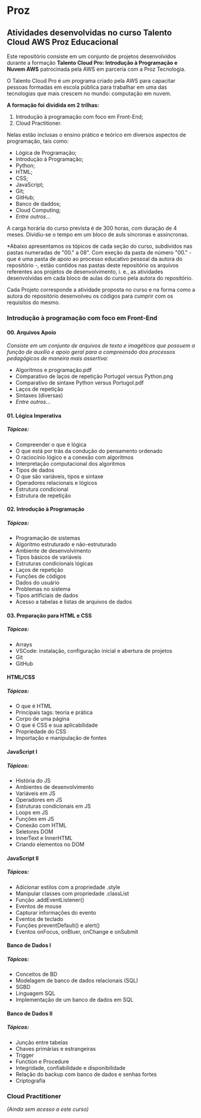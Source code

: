 # Proz
## Atividades desenvolvidas no curso Talento Cloud AWS Proz Educacional

Este repositório consiste em um conjunto de projetos desenvolvidos durante a formação **Talento Cloud Pro: Introdução à Programação e Nuvem AWS** patrocinada pela AWS em parceria com a Proz Tecnologia.

O Talento Cloud Pro é um programa criado pela AWS para capacitar pessoas formadas em escola pública para trabalhar em uma das tecnologias que mais crescem no mundo: computação em nuvem.

 **A formação foi dividida em 2 trilhas:**

1. Introdução à programação com foco em Front-End;
2. Cloud Practitioner.

Nelas estão inclusas o ensino prático e teórico em diversos aspectos de programação, tais como:

- Lógica de Programação;
- Introdução à Programação;
- Python;
- HTML;
- CSS;
- JavaScript;
- Git;
- GitHub;
- Banco de daddos;
- Cloud Computing;
- *Entre outros...*

A carga horária do curso prevista é de 300 horas, com duração de 4 meses. Dividiu-se o tempo em um bloco de auls síncronas e assíncronas.

*Abaixo apresentamos os tópicos de cada seção do curso, subdividos nas pastas numeradas de "00." a 08". Com exeção da pasta de número "00." - que é uma pasta de apoio ao processo educativo pessoal da autora do repositório -, estão contidos nas pastas deste repositório os arquivos referentes aos projetos de desenvolvimento, i. e., as atividades desenvolvidas em cada bloco de aulas do curso pela autora do repositório.

Cada Projeto corresponde a atividade proposta no curso e na forma como a autora do repositório desenvolveu os códigos para cumprir com os requisitos do mesmo.

### Introdução à programação com foco em Front-End
#### 00. Arquivos Apoio

*Consiste em um conjunto de arquivos de texto e imagéticos que possuem a função de auxílio e apoio geral para a compreensão dos processos pedagógicos de maneira mais assertiva:*

- Algoritmos e programação.pdf
- Comparativo de laços de repetição Portugol versus Python.png
- Comparativo de sintaxe Python versus Portugol.pdf
- Laços de repetição
- Sintaxes (diversas)
- *Entre outros...*

#### 01. Lógica Imperativa
##### Tópicos:
- Compreender o que é lógica
- O que está por trás da condução do pensamento ordenado
- O raciocínio lógico e a conexão com algoritmos
- Interpretação computacional dos algoritmos
- Tipos de dados
- O que são variáveis, tipos e sintaxe
- Operadores relacionais e lógicos
- Estrutura condicional
- Estrutura de repetição


#### 02. Introdução à Programação
##### Tópicos:
- Programação de sistemas
- Algoritmo estruturado e não-estruturado
- Ambiente de desenvolvimento
- Tipos básicos de variáveis
- Estruturas condicionais lógicas
- Laços de repetição
- Funções de códigos
- Dados do usuário
- Problemas no sistema
- Tipos artificiais de dados
- Acesso a tabelas e listas de arquivos de dados

#### 03. Preparação para HTML e CSS
##### Tópicos:
- Arrays
- VSCode: instalação, configuração inicial e abertura de projetos
- Git
- GitHub

#### HTML/CSS
##### Tópicos:
- O que é HTML
- Principais tags: teoria e prática
- Corpo de uma página
- O que é CSS e sua aplicabilidade
- Propriedade do CSS
- Importação e manipulação de fontes

#### JavaScript I
##### Tópicos:
- História do JS
- Ambientes de desenvolvimento
- Variáveis em JS
- Operadores em JS
- Estruturas condicionais em JS
- Loops em JS
- Funções em JS
- Conexão com HTML
- Seletores DOM
- InnerText e InnerHTML
- Criando elementos no DOM

#### JavaScript II
##### Tópicos:
- Adicionar estilos com a propriedade .style
- Manipular classes com propriedade .classList
- Função .addEventListener()
- Eventos de mouse
- Capturar informações do evento
- Eventos de teclado
- Funções preventDefault() e alert()
- Eventos onFocus, onBluer, onChange e onSubmit

#### Banco de Dados I
##### Tópicos:
- Conceitos de BD
- Modelagem de banco de dados relacionais (SQL)
- SGBD
- Linguagem SQL
- Implementação de um banco de dados em SQL

#### Banco de Dados II
##### Tópicos:
- Junção entre tabelas
- Chaves primárias e estrangeiras
- Trigger
- Function e Procedure
- Integridade, confiabilidade e disponibilidade
- Relação do backup com banco de dados e senhas fortes
- Criptografia


### Cloud Practitioner
*(Ainda sem acesso a este curso)*